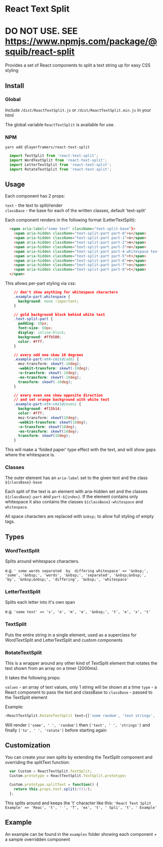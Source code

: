 React Text Split
================

# DO NOT USE. SEE <https://www.npmjs.com/package/@squib/react-split>

Provides a set of React components to split a text string up for easy CSS styling

## Install

### Global

Include `/dist/ReactTextSplit.js` or `/dist/ReactTextSplit.min.js` in your html

The global variable `ReactTextSplit` is available for use.

### NPM

`yarn add @layerframers/react-text-split`

```javascript
  import TextSplit from 'react-text-split';
  import WordTextSplit from 'react-text-split';
  import LetterTextSplit from 'react-text-split';
  import RotateTextSplit from 'react-text-split';
```

## Usage

Each component has 2 props:

`text` - the text to split/render  
`classBase` - the base for each of the written classes, default 'text-split'

Each component renders in the following format (LetterTextSplit):

```html
  <span aria-label="some text" className="text-split-base"}>
    <span aria-hidden className="text-split-part part-0">s</span>
    <span aria-hidden className="text-split-part part-1">o</span>
    <span aria-hidden className="text-split-part part-2">m</span>
    <span aria-hidden className="text-split-part part-3">e</span>
    <span aria-hidden className="text-split-part part-4 whitespace text-split-whitespace">&nbsp;</span>
    <span aria-hidden className="text-split-part part-5">t</span>
    <span aria-hidden className="text-split-part part-6">e</span>
    <span aria-hidden className="text-split-part part-7">x</span>
    <span aria-hidden className="text-split-part part-8">t</span>
  </span>
```

This allows per-part styling via css:

```css
    // don't show anything for whitespace characters
    .example-part.whitespace {
      background: none !important;
    }

    // gold background block behind white text
    .text-split-part {
      padding: 10px;
      font-size: 60px;
      display: inline-block;
      background: #ffb500;
      color: #fff;
    }

    // every odd one skew 10 degrees
    .example-part:nth-child(odd) {
      moz-transform: skewY(-10deg);
      -webkit-transform: skewY(-10deg);
      -o-transform: skewY(-10deg);
      -ms-transform: skewY(-10deg);
      transform: skewY(-10deg);
    }

    // every even one skew opposite direction
    // and set orange background with white text
    .example-part:nth-child(even) {
      background: #f15b14;
      color: #fff;
      moz-transform: skewY(10deg);
      -webkit-transform: skewY(10deg);
      -o-transform: skewY(10deg);
      -ms-transform: skewY(10deg);
      transform: skewY(10deg);
    }
```

This will make a 'folded paper' type effect with the text, and will show gaps where the whitespace is.

### Classes

The outer element has an `aria-label` set to the given text and the class `${classBase}-base`

Each split of the text is an element with aria-hidden set and the classes `${classBase}-part` and `part-${index}`.
If the element contains only whitespace it also contains the classes `${classBase}-whitespace` and `whitespace`.

All space characters are replaced with `&nbsp;` to allow full styling of empty tags.

## Types

### WordTextSplit

Splits around whitespace characters.

e.g. `' some words separated  by  differing whitespace' => '&nbsp;', 'some', '&nbsp;', 'words', '&nbsp;', 'separated', '&nbsp;&nbsp;', 'by', '&nbsp;&nbsp;', 'differing', '&nbsp;', 'whitespace'`

### LetterTextSplit

Splits each letter into it's own span

e.g. `'some text' => 's', 'o', 'm', 'e', '&nbsp;', 't', 'e', 'x', 't'`

### TextSplit

Puts the entire string in a single element, used as a superclass for WordTextSplit and LetterTextSplit and custom
components

### RotateTextSplit

This is a wrapper around any other kind of TextSplit element that rotates the text shown from an array on a timer (2000ms).

It takes the following props:

`values` - an array of text values, only 1 string will be shown at a time
`type` - a React component to pass the text and classBase to
`classBase` - passed to the TextSplit element

Example:

```javascript
<ReactTextSplit.RotateTextSplit text={['some random', 'text strings', 'to rotate']} type={ReactTextSplit.WordTextSplit} />
```

Will render `['some', ' ', 'random']` then `['text', ' ', 'strings']` and finally `['to', ' ', 'rotate']` before starting again

## Customization

You can create your own splits by extending the TextSplit component and overriding the splitText function:

```javascript
  var Custom = ReactTextSplit.TextSplit;
  Custom.prototype = ReactTextSplit.TextSplit.prototype;
  
  Custom.prototype.splitText = function() {
    return this.props.text.split(/(t)/);
  };
```

This splits around and keeps the 't' character like this: `'React Text Split Example' => 'Reac', 't', ' ', 'T', 'ex', 't', ' Spli', 't', ' Example'`

## Example

An example can be found in the `examples` folder showing each component + a sample overridden component
